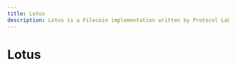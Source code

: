 ```yaml
---
title: Lotus
description: Lotus is a Filecoin implementation written by Protocol Labs
---
```


# Lotus
